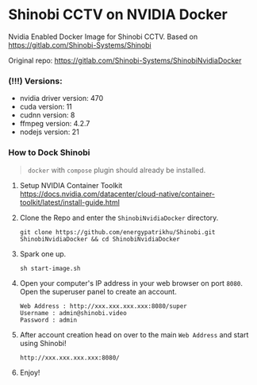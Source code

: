 # Shinobi CCTV on NVIDIA Docker

Nvidia Enabled Docker Image for Shinobi CCTV. Based on https://gitlab.com/Shinobi-Systems/Shinobi

Original repo: https://gitlab.com/Shinobi-Systems/ShinobiNvidiaDocker

### (!!!) Versions:
- nvidia driver version: 470
- cuda version: 11
- cudnn version: 8
- ffmpeg version: 4.2.7
- nodejs version: 21

### How to Dock Shinobi

>  `docker` with `compose` plugin should already be installed.

1. Setup NVIDIA Container Toolkit
https://docs.nvidia.com/datacenter/cloud-native/container-toolkit/latest/install-guide.html

2. Clone the Repo and enter the `ShinobiNvidiaDocker` directory.
    ```
    git clone https://github.com/energypatrikhu/Shinobi.git ShinobiNvidiaDocker && cd ShinobiNvidiaDocker
    ```

3. Spark one up.
    ```
    sh start-image.sh
    ```

4. Open your computer's IP address in your web browser on port `8080`. Open the superuser panel to create an account.
    ```
    Web Address : http://xxx.xxx.xxx.xxx:8080/super
    Username : admin@shinobi.video
    Password : admin
    ```

5. After account creation head on over to the main `Web Address` and start using Shinobi!
    ```
    http://xxx.xxx.xxx.xxx:8080/
    ```

6. Enjoy!